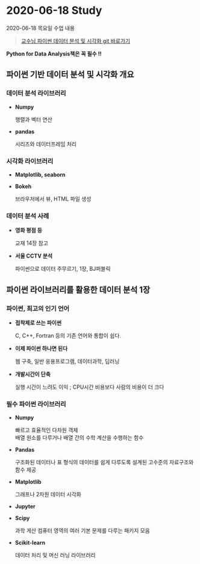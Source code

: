 # 2020-06-18 Study

2020-06-18 목요일 수업 내용

> [교수님 파이썬 데이터 분석 및 시각화 git 바로가기](https://github.com/lee7py/Pydata-ANS-VIS)


**Python for Data Analysis책은 꼭 필수 !!**

## 파이썬 기반 데이터 분석 및 시각화 개요 

### 데이터 분석 라이브러리  

- **Numpy**  

    행렬과 벡터 연산  
    
- **pandas**  

    시리즈와 데이터프레임 처리  
    
### 시각화 라이브러리

- **Matplotlib, seaborn**  

- **Bokeh**  

    브라우저에서 뷰, HTML 파일 생성  
    
### 데이터 분석 사례  


- **영화 평점 등**  

    교재 14장 참고  
    
- **서울 CCTV 분석**  

    파이썬으로 데이터 주무르기, 1장, BJ퍼블릭  
    
## 파이썬 라이브러리를 활용한 데이터 분석 1장  

### 파이썬, 최고의 인기 언어  

- **접착제로 쓰는 파이썬**

    C, C++, Fortran 등의 기존 언어와 통합이 쉽다.

- **이제 파이썬 하나면 된다**

    웹 구축, 일반 응용프로그램, 데이터과학, 딥러닝  

- **개발시간이 단축**

    실행 시간이 느려도 이익 ; CPU시간 비용보다 사람의 비용이 더 크다  

### 필수 파이썬 라이브러리  

- **Numpy**

    빠르고 효율적인 다차원 객체  
    배열 원소를 다루거나 배열 간의 수학 계산을 수행하는 함수  

- **Pandas**

    구조화된 데이터나 표 형식의 데이터를 쉽게 다루도록 설계된 고수준의 자료구조와 함수 제공  

- **Matplotlib**

    그래프나 2차원 데이터 시각화  

- **Jupyter**
- **Scipy**

    과학 게산 컴퓨터 영역의 여러 기본 문제를 다루는 패키지 모음  

- **Scikit-learn**

    데이터 처리 및 머신 러닝 라이브러리